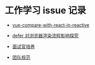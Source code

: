 # 工作学习 issue 记录

- [vue-compare-with-react-in-reactive](https://github.com/anson09/excalidraw#vue-compare-with-react-in-reactive#:~:text=vue%20compare%20with%20react%20in%20reactive)

- [defer 对浏览器渲染流程影响探究](https://github.com/anson09/blog/issues/1)

- [面试官培养](https://github.com/anson09/blog/issues/2)

- [团队规范](https://github.com/anson09/blog/issues/3)
